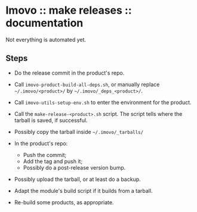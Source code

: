 Imovo :: make releases :: documentation
=======================================

Not everything is automated yet.

Steps
-----

- Do the release commit in the product's repo.

- Call `imovo-product-build-all-deps.sh`,
  or manually replace `~/.imovo/<product>/` by `~/.imovo/_deps_<product>/`.

- Call `imovo-utils-setup-env.sh` to enter the environment for the product.

- Call the `make-release-<product>.sh` script.
  The script tells where the tarball is saved, if successful.

- Possibly copy the tarball inside `~/.imovo/_tarballs/`

- In the product's repo:
  - Push the commit;
  - Add the tag and push it;
  - Possibly do a post-release version bump.

- Possibly upload the tarball, or at least do a backup.

- Adapt the module's build script if it builds from a tarball.

- Re-build some products, as appropriate.
